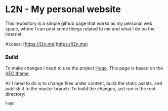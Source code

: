 # L2N - My personal website

This repository is a simple github page that works as my personal web space, where I can post some things related to me and what I do on the Internet.

Access: [https://l2n.me](https://l2n.me)

### Build

To make changes I need to use the project [Hugo](https://gohugo.io/getting-started/installing/). This page is based on the [VEC theme](https://themes.gohugo.io/hugo-theme-vec/).

All I need to do is to change files under content, build the static assets, and publish it to the master branch. To build the changes, just run in the root directory:

```bash
hugo
```
